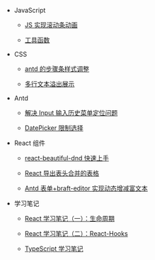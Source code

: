 - JavaScript

  - [JS 实现滚动条动画](JavaScript/JS实现滚动条动画.md)

  - [工具函数](JavaScript/工具函数.md)

- CSS

  - [antd 的步骤条样式调整](CSS/antd的步骤条样式调整.md)

  - [多行文本溢出展示](CSS/多行文本溢出展示.md)

- Antd

  - [解决 Input 输入历史菜单定位问题](Antd/解决Input输入历史菜单定位问题.md)

  - [DatePicker 限制选择](Antd/DatePicker限制选择.md)

- React 组件

  - [react-beautiful-dnd 快速上手](React组件/react-beautiful-dnd快速上手.md)

  - [React 导出表头合并的表格](React组件/React导出表头合并的表格.md)

  - [Antd 表单+braft-editor 实现动态增减富文本](React组件/Antd表单+braft-editor实现动态增减富文本.md)

- 学习笔记

  - [React 学习笔记（一）：生命周期](学习笔记/React学习笔记（一）：生命周期.md)

  - [React 学习笔记（二）：React-Hooks](学习笔记/React学习笔记（二）：React-Hooks.md)

  - [TypeScript 学习笔记](学习笔记/TypeScript学习笔记.md)

